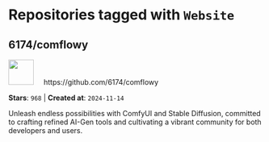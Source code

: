# Repositories tagged with `Website`


## 6174/comflowy


<a href='https://github.com/6174/comflowy'>
<img src="https://avatars.githubusercontent.com/u/3872872?v=4" width="50" height="50"></a> &nbsp; &nbsp; https://github.com/6174/comflowy

**Stars**: `968` | **Created at**: `2024-11-14`


Unleash endless possibilities with ComfyUI and Stable Diffusion, committed to crafting refined AI-Gen tools and cultivating a vibrant community for both developers and users. 
